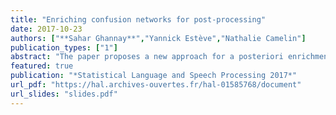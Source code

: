 ```yaml
---
title: "Enriching confusion networks for post-processing"
date: 2017-10-23
authors: ["**Sahar Ghannay**","Yannick Estève","Nathalie Camelin"]
publication_types: ["1"]
abstract: "The paper proposes a new approach for a posteriori enrichment of au- tomatic speech recognition (ASR) confusion networks (CNs). CNs are usually needed to decrease word error rate and to compute confidence measures, but they are also used in many ways in order to improve post-processing of ASR outputs. For instance, they can be helpfully used to propose alternative word hypotheses when ASR outputs are corrected by a human on post-edition. However, CNs bins do not have a fixed length, and sometimes contain only one or two word hypothe- ses: in this case the number of alternatives to correct a misrecognized word is very low, reducing the chance of helping the human annotator. Our approach for CN enrichment is based on a new similarity measure presented in this paper, computed from acoustic and linguistic word embeddings, that al- lows us to take into consideration both acoustic and linguistic similarities between two words. Experimental results show that our approach is relevant: enriched CNs (for a bin size equals to 6) increase the potential correction of erroneous words by 23% than initial CNs produced by an ASR system. In our experiments, a spoken language understanding task is also targeted."
featured: true
publication: "*Statistical Language and Speech Processing 2017*"
url_pdf: "https://hal.archives-ouvertes.fr/hal-01585768/document"
url_slides: "slides.pdf"
---
```

